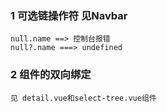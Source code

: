 ### 1 可选链操作符 见Navbar
```
null.name ==> 控制台报错
null?.name ===> undefined
```
### 2 组件的双向绑定
```
见 detail.vue和select-tree.vue组件
```